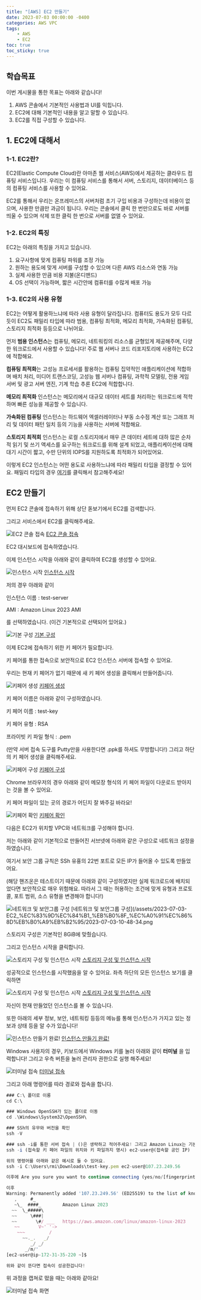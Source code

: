 ```yaml
---
title: "[AWS] EC2 만들기"
date: 2023-07-03 00:00:00 -0400
categories: AWS VPC
tags:
    - AWS
    - EC2
toc: true
toc_sticky: true
---
```


## 학습목표

이번 게시물을 통한 목표는 아래와 같습니다!

1. AWS 콘솔에서 기본적인 사용법과 UI를 익힙니다.
2. EC2에 대해 기본적인 내용을 알고 말할 수 있습니다.
3. EC2를 직접 구성할 수 있습니다.

## 1. EC2에 대해서

### 1-1. EC2란?
EC2(Elastic Compute Cloud)란 아마존 웹 서비스(AWS)에서 제공하는 클라우드 컴퓨팅 서비스입니다. 우리는 이 컴퓨팅 서비스를 통해서 서버, 스토리지, 데이터베이스 등의 컴퓨팅 서비스를 사용할 수 있어요.

EC2를 통해서 우리는 온프레미스의 서버처럼 초기 구입 비용과 구성하는데 비용이 없으며, 사용한 만큼만 과금이 됩니다.
우리는 콘솔에서 클릭 한 번만으로도 바로 서버를 띄울 수 있으며 삭제 또한 클릭 한 번으로 서버를 없앨 수 있어요.

### 1-2. EC2의 특징
EC2는 아래의 특징을 가지고 있습니다.
1. 요구사항에 맞게 컴퓨팅 파워를 조정 가능
2. 원하는 용도에 맞게 서버를 구성할 수 있으며 다른 AWS 리소스와 연동 가능
3. 실제 사용한 만큼 비용 지불(온디맨드)
4. OS 선택이 가능하며, 짧은 시간안에 컴퓨터를 수많게 배포 가능

### 1-3. EC2의 사용 유형
EC2는 어떻게 활용하느냐에 따라 사용 유형이 달라집니다.
컴퓨터도 용도가 모두 다르듯이 EC2도 패밀리 타입에 따라 범용, 컴퓨팅 최적화, 메모리 최적화, 가속화된 컴퓨팅, 스토리지 최적화 등등으로 나뉘어요.

먼저 **범용 인스턴스**는 컴퓨팅, 메모리, 네트워킹의 리소스를 균형있게 제공해주며, 다양한 워크로드에서 사용할 수 있습니다! 주로 웹 서버나 코드 리포지토리에 사용하는 EC2에 적합해요.

**컴퓨팅 최적화**는 고성능 프로세서를 활용하는 컴퓨팅 집약적인 애플리케이션에 적합하며 배치 처리, 미디어 트랜스코딩, 고성능 웹 서버나 컴퓨팅, 과학적 모델링, 전용 게임 서버 및 광고 서버 엔진, 기계 학습 추론 EC2에 적합합니다.

**메모리 최적화** 인스턴스는 메모리에서 대규모 데이터 세트를 처리하는 워크로드에 적학하며 빠른 성능을 제공할 수 있습니다.

**가속화된 컴퓨팅** 인스턴스는 하드웨어 엑셀러레이터나 부동 소수점 계산 또는 그래프 처리 및 데이터 패턴 일치 등의 기능을 사용하는 서버에 적합해요.

**스토리지 최적회** 인스턴스는 로컬 스토리지에서 매우 큰 데이터 세트에 대하 많은 순차적 읽기 및 쓰기 액세스를 요구하는 워크로드를 위해 설계 되었고, 애플리케이션에 대해 대기 시간이 짧고, 수만 단위의 IOPS를 지원하도록 최적화가 되어있어요.

이렇게 EC2 인스턴스는 어떤 용도로 사용하느냐에 따라 패밀리 타입을 결정할 수 있어요. 패밀리 타입의 경우 [여기](https://aws.amazon.com/ko/ec2/instance-types/)를 클릭해서 참고해주세요!

## EC2 만들기

먼저 EC2 콘솔에 접속하기 위해 상단 돋보기에서 EC2를 검색합니다.

그리고 서비스에서 EC2를 클릭해주세요.

![EC2 콘솔 접속](/assets/2023-07-03-EC2_%EC%83%9D%EC%84%B1_%EB%B0%8F_%EC%A0%91%EC%86%8D%EB%B0%A9%EB%B2%95/2023-07-03-10-43-17.png)
[EC2 콘솔 접속](/assets/2023-07-03-EC2_%EC%83%9D%EC%84%B1_%EB%B0%8F_%EC%A0%91%EC%86%8D%EB%B0%A9%EB%B2%95/2023-07-03-10-43-17.png)



EC2 대시보드에 접속하였습니다.

이제 인스턴스 시작을 아래와 같이 클릭하여 EC2를 생성할 수 있어요.

![인스턴스 시작](/assets/2023-07-03-EC2_%EC%83%9D%EC%84%B1_%EB%B0%8F_%EC%A0%91%EC%86%8D%EB%B0%A9%EB%B2%95/2023-07-03-10-44-05.png)
[인스턴스 시작](/assets/2023-07-03-EC2_%EC%83%9D%EC%84%B1_%EB%B0%8F_%EC%A0%91%EC%86%8D%EB%B0%A9%EB%B2%95/2023-07-03-10-44-05.png)


저의 경우 아래와 같이

인스턴스 이름 : test-server

AMI : Amazon Linux 2023 AMI

를 선택하였습니다. (이건 기본적으로 선택되어 있어요.)

![기본 구성](/assets/2023-07-03-EC2_%EC%83%9D%EC%84%B1_%EB%B0%8F_%EC%A0%91%EC%86%8D%EB%B0%A9%EB%B2%95/2023-07-03-10-45-10.png)
[기본 구성](/assets/2023-07-03-EC2_%EC%83%9D%EC%84%B1_%EB%B0%8F_%EC%A0%91%EC%86%8D%EB%B0%A9%EB%B2%95/2023-07-03-10-45-10.png)


이제 EC2에 접속하기 위한 키 페어가 필요합니다. 

키 페어를 통한 접속으로 보안적으로 EC2 인스턴스 서버에 접속할 수 있어요.

우리는 현재 키 페어가 없기 때문에 새 키 페어 생성을 클릭해서 만들어줍니다.

![키페어 생성](/assets/2023-07-03-EC2_%EC%83%9D%EC%84%B1_%EB%B0%8F_%EC%A0%91%EC%86%8D%EB%B0%A9%EB%B2%95/2023-07-03-10-45-33.png)
[키페어 생성](/assets/2023-07-03-EC2_%EC%83%9D%EC%84%B1_%EB%B0%8F_%EC%A0%91%EC%86%8D%EB%B0%A9%EB%B2%95/2023-07-03-10-45-33.png)



키 페어 이름은 아래와 같이 구성하였습니다.

키 페어 이름 : test-key

키 페어 유형 : RSA

프라이빗 키 파일 형식 : .pem

(만약 서버 접속 도구를 Putty만을 사용한다면 .ppk를 하셔도 무방합니다!)
그리고 하단의 키 페어 생성을 클릭해주세요.

![키페어 구성](/assets/2023-07-03-EC2_%EC%83%9D%EC%84%B1_%EB%B0%8F_%EC%A0%91%EC%86%8D%EB%B0%A9%EB%B2%95/2023-07-03-10-45-50.png)
[키페어 구성](/assets/2023-07-03-EC2_%EC%83%9D%EC%84%B1_%EB%B0%8F_%EC%A0%91%EC%86%8D%EB%B0%A9%EB%B2%95/2023-07-03-10-45-50.png)


Chrome 브라우저의 경우 아래와 같이 메모장 형식의 키 페어 파일이 다운로드 받아지는 것을 볼 수 있어요.

키 페어 파일이 있는 곳의 경로가 어딘지 잘 봐주길 바라요!

![키페어 확인](/assets/2023-07-03-EC2_%EC%83%9D%EC%84%B1_%EB%B0%8F_%EC%A0%91%EC%86%8D%EB%B0%A9%EB%B2%95/2023-07-03-10-46-24.png)
[키페어 확인](/assets/2023-07-03-EC2_%EC%83%9D%EC%84%B1_%EB%B0%8F_%EC%A0%91%EC%86%8D%EB%B0%A9%EB%B2%95/2023-07-03-10-46-24.png)


다음은 EC2가 위치할 VPC와 네트워크를 구성해야 합니다.

저는 아래와 같이 기본적으로 만들어진 서브넷에 아래와 같은 구성으로 네트워크 설정을 하였습니다.

여기서 보안 그룹 규칙은 SSh 유횽의 22번 포트로 모든 IP가 들어올 수 있도록 만들었어요.

(해당 핸즈온은 테스트이기 때문에 아래와 같이 구성하였지만 실제 워크로드에 배치되었다면 보안적으로 매우 위험해요. 따라서 그 때는 허용하는 조건에 맞게 유형과 프로토콜, 포트 범위, 소스 유형을 변경해야 합니다!)

![네트워크 및 보안그룹 구성](/assets/2023-07-03-EC2_%EC%83%9D%EC%84%B1_%EB%B0%8F_%EC%A0%91%EC%86%8D%EB%B0%A9%EB%B2%95/2023-07-03-10-48-34.png)
[네트워크 및 보안그룹 구성](/assets/2023-07-03-EC2_%EC%83%9D%EC%84%B1_%EB%B0%8F_%EC%A0%91%EC%86%8D%EB%B0%A9%EB%B2%95/2023-07-03-10-48-34.png


스토리지 구성은 기본적인 8GiB에 맞췄습니다.

그리고 인스턴스 시작을 클릭합니다.

![스토리지 구성 및 인스턴스 시작](/assets/2023-07-03-EC2_%EC%83%9D%EC%84%B1_%EB%B0%8F_%EC%A0%91%EC%86%8D%EB%B0%A9%EB%B2%95/2023-07-03-10-48-54.png)
[스토리지 구성 및 인스턴스 시작](/assets/2023-07-03-EC2_%EC%83%9D%EC%84%B1_%EB%B0%8F_%EC%A0%91%EC%86%8D%EB%B0%A9%EB%B2%95/2023-07-03-10-48-54.png)


성공적으로 인스턴스를 시작했음을 알 수 있어요. 좌측 하단의 모든 인스턴스 보기를 클릭하면

![스토리지 구성 및 인스턴스 시작](/assets/2023-07-03-EC2_%EC%83%9D%EC%84%B1_%EB%B0%8F_%EC%A0%91%EC%86%8D%EB%B0%A9%EB%B2%95/2023-07-03-10-49-30.png)
[스토리지 구성 및 인스턴스 시작](/assets/2023-07-03-EC2_%EC%83%9D%EC%84%B1_%EB%B0%8F_%EC%A0%91%EC%86%8D%EB%B0%A9%EB%B2%95/2023-07-03-10-49-30.png)


자신이 현재 만들었던 인스턴스를 볼 수 있습니다.

또한 아래의 세부 정보, 보안, 네트워킹 등등의 메뉴를 통해 인스턴스가 가지고 있는 정보과 상태 등을 알 수가 있습니다!

![인스턴스 만들기 완료!](/assets/2023-07-03-EC2_%EC%83%9D%EC%84%B1_%EB%B0%8F_%EC%A0%91%EC%86%8D%EB%B0%A9%EB%B2%95/2023-07-03-10-50-16.png)
[인스턴스 만들기 완료!](/assets/2023-07-03-EC2_%EC%83%9D%EC%84%B1_%EB%B0%8F_%EC%A0%91%EC%86%8D%EB%B0%A9%EB%B2%95/2023-07-03-10-50-16.png)


Windows 사용자의 경우, 키보드에서 Windows 키를 눌러 아래와 같이 **터미널** 을 입력합니다! 그리고 우측 버튼을 눌러 관리자 권한으로 실행 해주세요!

![터미널 접속](/assets/2023-07-03-EC2_%EC%83%9D%EC%84%B1_%EB%B0%8F_%EC%A0%91%EC%86%8D%EB%B0%A9%EB%B2%95/2023-07-03-14-38-57.png)
[터미널 접속](/assets/2023-07-03-EC2_%EC%83%9D%EC%84%B1_%EB%B0%8F_%EC%A0%91%EC%86%8D%EB%B0%A9%EB%B2%95/2023-07-03-14-38-57.png)


그리고 아래 명령어를 따라 경로와 접속을 합니다.

```javascript
### C:\ 폴더로 이롱
cd C:\

### Windows OpenSSH가 있는 폴더로 이동
cd .\Windows\System32\OpenSSH\

### SSh의 유무와 버전을 확인
ssh -V

### ssh -i를 통한 서버 접속 | ()은 생략하고 적어주세요! 그리고 Amazon Linux는 기본적으로 ec2-user를 통해 들어갑니다.
ssh -i (접속할 키 페어 파일의 위치와 키 파일까지 명시) ec2-user@(접속할 공인 IP)

위의 명령어를 아래와 같은 예시로 들 수 있어요.
ssh -i C:\Users\rmi\Downloads\test-key.pem ec2-user@107.23.249.56

이후에 Are you sure you want to continue connecting (yes/no/[fingerprint])? 이 뜬다면 (yes) 입력

이후
Warning: Permanently added '107.23.249.56' (ED25519) to the list of known hosts.
   ,     #_
   ~\_  ####_        Amazon Linux 2023
  ~~  \_#####\
  ~~     \###|
  ~~       \#/ ___   https://aws.amazon.com/linux/amazon-linux-2023
   ~~       V~' '->
    ~~~         /
      ~~._.   _/
         _/ _/
       _/m/'
[ec2-user@ip-172-31-35-220 ~]$

위와 같이 뜬다면 접속이 성공한겁니다!

```


위 과정을 캡쳐로 떴을 때는 아래와 같아요!

![터미널 접속 화면](/assets/2023-07-03-EC2_%EC%83%9D%EC%84%B1_%EB%B0%8F_%EC%A0%91%EC%86%8D%EB%B0%A9%EB%B2%95/2023-07-03-17-37-50.png)

